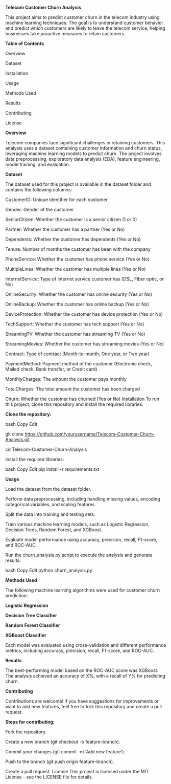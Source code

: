 **Telecom Customer Churn Analysis**

This project aims to predict customer churn in the telecom industry using machine learning techniques. The goal is to understand customer behavior and predict which customers are likely to leave the telecom service, helping businesses take proactive measures to retain customers.

**Table of Contents**

Overview

Dataset

Installation

Usage

Methods Used

Results

Contributing

License

**Overview**

Telecom companies face significant challenges in retaining customers. This analysis uses a dataset containing customer information and churn status, leveraging machine learning models to predict churn. The project involves data preprocessing, exploratory data analysis (EDA), feature engineering, model training, and evaluation.

**Dataset**

The dataset used for this project is available in the dataset folder and contains the following columns:

CustomerID: Unique identifier for each customer

Gender: Gender of the customer

SeniorCitizen: Whether the customer is a senior citizen (1 or 0)

Partner: Whether the customer has a partner (Yes or No)

Dependents: Whether the customer has dependents (Yes or No)

Tenure: Number of months the customer has been with the company

PhoneService: Whether the customer has phone service (Yes or No)

MultipleLines: Whether the customer has multiple lines (Yes or No)

InternetService: Type of internet service customer has (DSL, Fiber optic, or No)

OnlineSecurity: Whether the customer has online security (Yes or No)

OnlineBackup: Whether the customer has online backup (Yes or No)

DeviceProtection: Whether the customer has device protection (Yes or No)

TechSupport: Whether the customer has tech support (Yes or No)

StreamingTV: Whether the customer has streaming TV (Yes or No)

StreamingMovies: Whether the customer has streaming movies (Yes or No)

Contract: Type of contract (Month-to-month, One year, or Two year)

PaymentMethod: Payment method of the customer (Electronic check, Mailed check, Bank transfer, or Credit card)

MonthlyCharges: The amount the customer pays monthly

TotalCharges: The total amount the customer has been charged

Churn: Whether the customer has churned (Yes or No)
Installation
To run this project, clone this repository and install the required libraries.

**Clone the repository:**

bash
Copy
Edit

git clone https://github.com/yourusername/Telecom-Customer-Churn-Analysis.git

cd Telecom-Customer-Churn-Analysis

Install the required libraries:

bash
Copy
Edit
pip install -r requirements.txt

**Usage**

Load the dataset from the dataset folder.

Perform data preprocessing, including handling missing values, encoding categorical variables, and scaling features.

Split the data into training and testing sets.

Train various machine learning models, such as Logistic Regression, Decision Trees, Random Forest, and XGBoost.

Evaluate model performance using accuracy, precision, recall, F1-score, and ROC-AUC.

Run the churn_analysis.py script to execute the analysis and generate results.

bash
Copy
Edit
python churn_analysis.py

**Methods Used**

The following machine learning algorithms were used for customer churn prediction:

**Logistic Regression**

**Decision Tree Classifier**

**Random Forest Classifier**

**XGBoost Classifier**

Each model was evaluated using cross-validation and different performance metrics, including accuracy, precision, recall, F1-score, and ROC-AUC.

**Results**

The best-performing model based on the ROC-AUC score was XGBoost. The analysis achieved an accuracy of X%, with a recall of Y% for predicting churn.

**Contributing**

Contributions are welcome! If you have suggestions for improvements or want to add new features, feel free to fork this repository and create a pull request.

**Steps for contributing:**

Fork the repository.

Create a new branch (git checkout -b feature-branch).

Commit your changes (git commit -m 'Add new feature').

Push to the branch (git push origin feature-branch).

Create a pull request.
License
This project is licensed under the MIT License - see the LICENSE file for details.
